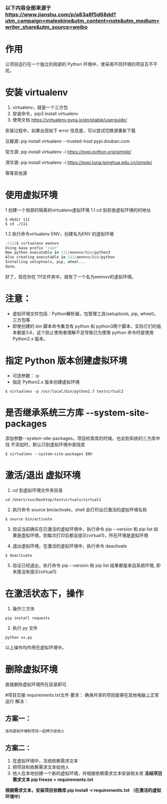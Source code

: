 ### 以下内容全部来源于 https://www.jianshu.com/p/a83a8f5d68dd?utm_campaign=maleskine&utm_content=note&utm_medium=writer_share&utm_source=weibo

#  作用
让项目运行在一个独立的局部的 Python 环境中，使采用不同环境的项目互不干扰。

# 安装 virtualenv
1. virtualenv，就是一个三方包
2. 安装命令，pip3 install virtualenv
3. 使用文档 https://virtualenv.pypa.io/en/stable/userguide/

安装过程中，如果出现如下 error 信息是，可以尝试切换源重新下载
 
 豆瓣源: pip install virtualenv --trusted-host pypi.douban.com  
 
 官方源: pip install virtualenv -i https://pypi.python.org/simple/
 
 清华源: pip install virtualenv -i https://pypi.tuna.tsinghua.edu.cn/simple/
 
 等等其他源
 
# 使用虚拟环境
1 创建一个局部的隔离的virtualenv虚拟环境
1.1 cd 到存放虚拟环境的的地址
```shell
$ mkdir 111
$ cd ./111
```
1.2 执行命令virtualenv ENV，创建名为ENV 的虚拟环境
```python
~/111$ virtualenv eennvv
Using base prefix '/usr'
New python executable in 111/eennvv/bin/python3
Also creating executable in 111/eennvv/bin/python
Installing setuptools, pip, wheel...
done.

```
好了，现在你在 111文件夹中，就有了一个名为eennvv的虚拟环境。

# 注意：
* 虚拟环境文件包括：Python解析器，包管理工具(setuptools, pip, wheel)，三方包等
* 即使创建的 bin 脚本命令集含有 python 和 python3两个脚本，实际它们的版本都是3.6，这个防止使用者理解不足导致已为使用 python 命令时是使用Python2.x 版本。

# 指定 Python 版本创建虚拟环境
* 可选参数：-p
* 指定 Python2.x 版本创建虚拟环境
```shell
$ virtualenv -p /usr/local/bin/python2.7 testvirtual2
```

# 是否继承系统三方库 --system-site-packages
添加参数--system-site-packages，项目检索库的时候，也会到系统的三方库中找
不添加时，默认只到虚拟环境中查找库
```
$ virtualenv --system-site-packages ENV
```

# 激活/退出 虚拟环境
1. cd 到虚拟环境文件夹目录
```shell
cd /Users/xxx/Desktop/testvirtuals/virtual1
```
2. 执行命令 source bin/activate，shell 会打印出已激活的虚拟环境名称
```
$ source bin/activate
```
3. 验证当前确实在已激活的虚拟环境中，执行命令 pip --version 和 pip list
如果是虚拟环境，则每次打印后都会提示(virtual1)，所在环境是虚拟环境

4. 退出虚拟环境，在激活的虚拟环境中，执行命令 deactivate
```
$ deactivate
```
5. 验证已经退出，执行命令 pip --version 和 pip list
结果都是来自系统环境, 即末尾没有提示(virtual1)

# 在激活状态下，操作

1. 操作三方块
```
pip install requests
```
2. 执行 py 文件
```
python xx.py
```
以上操作均作用在虚拟环境中。

# 删除虚拟环境
直接删除虚拟环境所在目录即可.

#项目交接 requirements.txt文件
要求： 确保共享的项目能够在其他电脑上正常运行
解决：

## 方案一：

	连同虚拟环境和项目一起拷贝给他人
	
## 方案二：

1. 在虚拟环境中，冻结依赖需求文本
2. 把项目和依赖需求文本给他人
3. 他人在本地创建一个新的虚拟环境，并根据依赖需求文本安装相关库
**冻结项目需求文本 pip freeze > requirements.txt**

**根据需求文本，安装项目依赖库 pip install -r requirements.txt （在激活的虚拟环境中）**